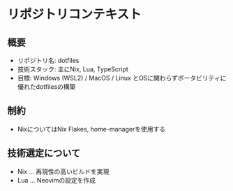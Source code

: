 # リポジトリコンテキスト

## 概要

- リポジトリ名: dotfiles
- 技術スタック: 主にNix, Lua, TypeScript
- 目標: Windows (WSL2) / MacOS / Linux とOSに関わらずポータビリティに優れたdotfilesの構築

## 制約

- NixについてはNix Flakes, home-managerを使用する

## 技術選定について

- Nix ... 再現性の高いビルドを実現
- Lua ... Neovimの設定を作成

